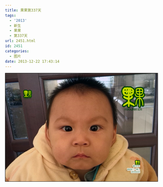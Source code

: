 ```yaml
---
title: 果果第337天
tags:
  - '2013'
  - 新生
  - 果果
  - 第337天
url: 2451.html
id: 2451
categories:
  - 图片
date: 2013-12-22 17:43:14
---
```


[![](/images/uploads/2013/12/果果第337天.jpg "果果第337天")](/images/uploads/2013/12/果果第337天.jpg)